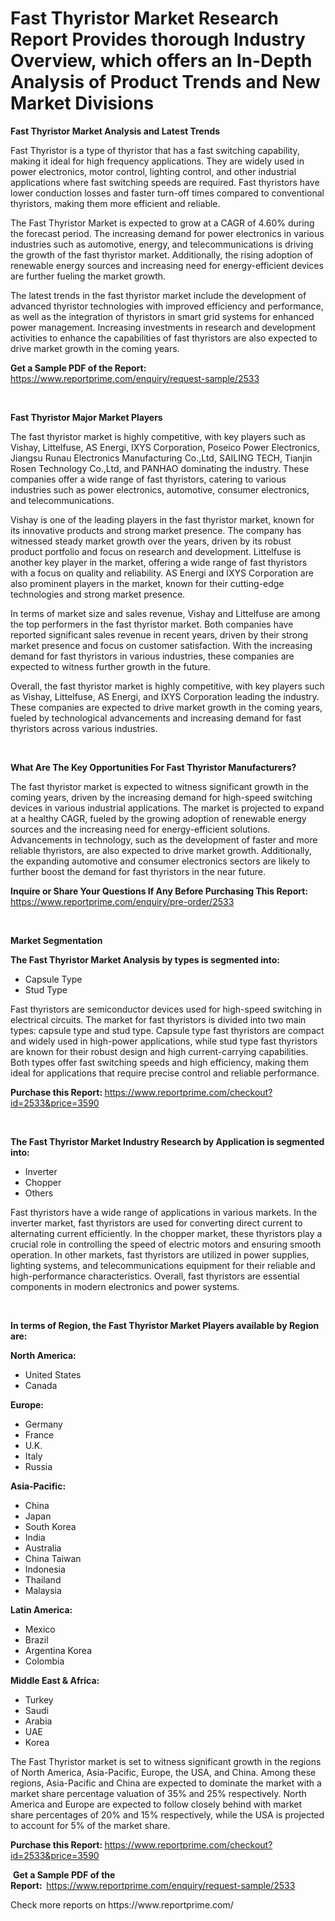 <p><h1>Fast Thyristor Market Research Report Provides thorough Industry Overview, which offers an In-Depth Analysis of Product Trends and New Market Divisions</h1></p><p><strong>Fast Thyristor Market Analysis and Latest Trends</strong></p>
<p><p>Fast Thyristor is a type of thyristor that has a fast switching capability, making it ideal for high frequency applications. They are widely used in power electronics, motor control, lighting control, and other industrial applications where fast switching speeds are required. Fast thyristors have lower conduction losses and faster turn-off times compared to conventional thyristors, making them more efficient and reliable.</p><p>The Fast Thyristor Market is expected to grow at a CAGR of 4.60% during the forecast period. The increasing demand for power electronics in various industries such as automotive, energy, and telecommunications is driving the growth of the fast thyristor market. Additionally, the rising adoption of renewable energy sources and increasing need for energy-efficient devices are further fueling the market growth.</p><p>The latest trends in the fast thyristor market include the development of advanced thyristor technologies with improved efficiency and performance, as well as the integration of thyristors in smart grid systems for enhanced power management. Increasing investments in research and development activities to enhance the capabilities of fast thyristors are also expected to drive market growth in the coming years.</p></p>
<p><strong>Get a Sample PDF of the Report:&nbsp;</strong> <a href="https://www.reportprime.com/enquiry/request-sample/2533">https://www.reportprime.com/enquiry/request-sample/2533</a></p>
<p>&nbsp;</p>
<p><strong>Fast Thyristor Major Market Players</strong></p>
<p><p>The fast thyristor market is highly competitive, with key players such as Vishay, Littelfuse, AS Energi, IXYS Corporation, Poseico Power Electronics, Jiangsu Runau Electronics Manufacturing Co.,Ltd, SAILING TECH, Tianjin Rosen Technology Co.,Ltd, and PANHAO dominating the industry. These companies offer a wide range of fast thyristors, catering to various industries such as power electronics, automotive, consumer electronics, and telecommunications.</p><p>Vishay is one of the leading players in the fast thyristor market, known for its innovative products and strong market presence. The company has witnessed steady market growth over the years, driven by its robust product portfolio and focus on research and development. Littelfuse is another key player in the market, offering a wide range of fast thyristors with a focus on quality and reliability. AS Energi and IXYS Corporation are also prominent players in the market, known for their cutting-edge technologies and strong market presence.</p><p>In terms of market size and sales revenue, Vishay and Littelfuse are among the top performers in the fast thyristor market. Both companies have reported significant sales revenue in recent years, driven by their strong market presence and focus on customer satisfaction. With the increasing demand for fast thyristors in various industries, these companies are expected to witness further growth in the future.</p><p>Overall, the fast thyristor market is highly competitive, with key players such as Vishay, Littelfuse, AS Energi, and IXYS Corporation leading the industry. These companies are expected to drive market growth in the coming years, fueled by technological advancements and increasing demand for fast thyristors across various industries.</p></p>
<p>&nbsp;</p>
<p><strong>What Are The Key Opportunities For Fast Thyristor Manufacturers?</strong></p>
<p><p>The fast thyristor market is expected to witness significant growth in the coming years, driven by the increasing demand for high-speed switching devices in various industrial applications. The market is projected to expand at a healthy CAGR, fueled by the growing adoption of renewable energy sources and the increasing need for energy-efficient solutions. Advancements in technology, such as the development of faster and more reliable thyristors, are also expected to drive market growth. Additionally, the expanding automotive and consumer electronics sectors are likely to further boost the demand for fast thyristors in the near future.</p></p>
<p><strong>Inquire or Share Your Questions If Any Before Purchasing This Report:</strong> <a href="https://www.reportprime.com/enquiry/pre-order/2533">https://www.reportprime.com/enquiry/pre-order/2533</a></p>
<p>&nbsp;</p>
<p><strong>Market Segmentation</strong></p>
<p><strong>The Fast Thyristor Market Analysis by types is segmented into:</strong></p>
<p><ul><li>Capsule Type</li><li>Stud Type</li></ul></p>
<p><p>Fast thyristors are semiconductor devices used for high-speed switching in electrical circuits. The market for fast thyristors is divided into two main types: capsule type and stud type. Capsule type fast thyristors are compact and widely used in high-power applications, while stud type fast thyristors are known for their robust design and high current-carrying capabilities. Both types offer fast switching speeds and high efficiency, making them ideal for applications that require precise control and reliable performance.</p></p>
<p><strong>Purchase this Report:&nbsp;</strong><a href="https://www.reportprime.com/checkout?id=2533&price=3590">https://www.reportprime.com/checkout?id=2533&price=3590</a></p>
<p>&nbsp;</p>
<p><strong>The Fast Thyristor Market Industry Research by Application is segmented into:</strong></p>
<p><ul><li>Inverter</li><li>Chopper</li><li>Others</li></ul></p>
<p><p>Fast thyristors have a wide range of applications in various markets. In the inverter market, fast thyristors are used for converting direct current to alternating current efficiently. In the chopper market, these thyristors play a crucial role in controlling the speed of electric motors and ensuring smooth operation. In other markets, fast thyristors are utilized in power supplies, lighting systems, and telecommunications equipment for their reliable and high-performance characteristics. Overall, fast thyristors are essential components in modern electronics and power systems.</p></p>
<p>&nbsp;</p>
<p><strong>In terms of Region, the Fast Thyristor Market Players available by Region are:</strong></p>
<p>
    <p> <strong> North America: </strong>
        <ul>
            <li>United States</li>
            <li>Canada</li>
        </ul>
        </p> 
    <p> <strong> Europe: </strong>
        <ul>
            <li>Germany</li>
            <li>France</li>
            <li>U.K.</li>
            <li>Italy</li>
            <li>Russia</li>
        </ul>
        </p> 
    <p> <strong> Asia-Pacific: </strong>
        <ul>
            <li>China</li>
            <li>Japan</li>
            <li>South Korea</li>
            <li>India</li>
            <li>Australia</li>
            <li>China Taiwan</li>
            <li>Indonesia</li>
            <li>Thailand</li>
            <li>Malaysia</li>
        </ul>
        </p> 
    <p> <strong> Latin America: </strong>
        <ul>
            <li>Mexico</li>
            <li>Brazil</li>
            <li>Argentina Korea</li>
            <li>Colombia</li>
        </ul>
        </p> 
    <p> <strong> Middle East & Africa: </strong>
        <ul>
            <li>Turkey</li>
            <li>Saudi</li>
            <li>Arabia</li>
            <li>UAE</li>
            <li>Korea</li>
        </ul>
    </p>
    </p>
<p><p>The Fast Thyristor market is set to witness significant growth in the regions of North America, Asia-Pacific, Europe, the USA, and China. Among these regions, Asia-Pacific and China are expected to dominate the market with a market share percentage valuation of 35% and 25% respectively. North America and Europe are expected to follow closely behind with market share percentages of 20% and 15% respectively, while the USA is projected to account for 5% of the market share.</p></p>
<p><strong>Purchase this Report: </strong><a href="https://www.reportprime.com/checkout?id=2533&price=3590">https://www.reportprime.com/checkout?id=2533&price=3590</a></p>
<p>&nbsp;<strong>Get a Sample PDF of the Report:&nbsp;&nbsp;</strong><a href="https://www.reportprime.com/enquiry/request-sample/2533">https://www.reportprime.com/enquiry/request-sample/2533</a></p>
<p><strong></strong></p>
<p>Check more reports on https://www.reportprime.com/</p>